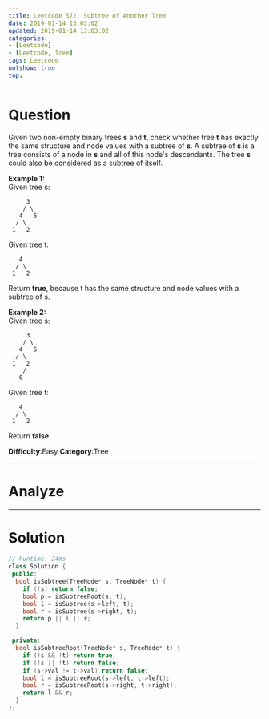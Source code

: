 ```yaml
---
title: Leetcode 572. Subtree of Another Tree
date: 2019-01-14 13:03:02
updated: 2019-01-14 13:03:02
categories: 
- [Leetcode]
- [Leetcode, Tree]
tags: Leetcode
notshow: true
top:
---
```


# Question

Given two non-empty binary trees  **s**  and  **t**, check whether tree  **t**  has exactly the same structure and node values with a subtree of  **s**. A subtree of  **s**  is a tree consists of a node in  **s**  and all of this node's descendants. The tree  **s**  could also be considered as a subtree of itself.

**Example 1:**  
Given tree s:

```
     3
    / \
   4   5
  / \
 1   2
```

Given tree t:

```
   4 
  / \
 1   2

```

Return **true**, because t has the same structure and node values with a subtree of s.

**Example 2:**  
Given tree s:

```
     3
    / \
   4   5
  / \
 1   2
    /
   0
```

Given tree t:

```
   4
  / \
 1   2
```

Return **false**.

**Difficulty**:Easy
**Category**:Tree

<!-- more -->

------------

# Analyze

------------

# Solution

```cpp
// Runtime: 24ms
class Solution {
 public:
  bool isSubtree(TreeNode* s, TreeNode* t) {
    if (!s) return false;
    bool p = isSubtreeRoot(s, t);
    bool l = isSubtree(s->left, t);
    bool r = isSubtree(s->right, t);
    return p || l || r;
  }

 private:
  bool isSubtreeRoot(TreeNode* s, TreeNode* t) {
    if (!s && !t) return true;
    if (!s || !t) return false;
    if (s->val != t->val) return false;
    bool l = isSubtreeRoot(s->left, t->left);
    bool r = isSubtreeRoot(s->right, t->right);
    return l && r;
  }
};
```

<!-- 
------------

# Leetcode Question Summary


------------ -->
